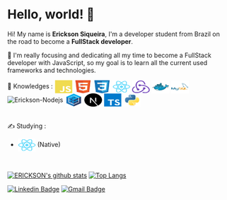 # Hello, world! 👋
Hi! My name is **Erickson Siqueira**, I'm a developer student from Brazil on the road to become a **FullStack developer**. 

🥅 I'm really focusing and dedicating all my time to become a FullStack developer with JavaScript, so my goal is to learn all the current used frameworks and technologies.

<div>
  <span>🧠 Knowledges :</span>
    <img align="center" alt="Erickson-Js" height="30" width="40" src="https://raw.githubusercontent.com/devicons/devicon/master/icons/javascript/javascript-plain.svg">
    <img align="center" alt="Erickson-HTML" height="30" width="40" src="https://raw.githubusercontent.com/devicons/devicon/master/icons/html5/html5-original.svg">
    <img align="center" alt="Erickson-CSS" height="30" width="40" src="https://raw.githubusercontent.com/devicons/devicon/master/icons/css3/css3-original.svg">
    <img align="center" alt="Erickson-React" height="30" width="40" src="https://raw.githubusercontent.com/devicons/devicon/master/icons/react/react-original.svg">
    <img align="center" alt="Erickson-Redux" height="30" width="40" src="https://raw.githubusercontent.com/devicons/devicon/master/icons/redux/redux-original.svg">
    <img align="center" alt="Erickson-Docker" height="30" width="40" src="https://raw.githubusercontent.com/devicons/devicon/master/icons/docker/docker-original.svg">
    <img align="center" alt="Erickson-Mysql" height="30" width="40" src="https://raw.githubusercontent.com/devicons/devicon/master/icons/mysql/mysql-original-wordmark.svg">
    <img align="center" alt="Erickson-Nodejs" height="30" width="40" src="https://cdn.jsdelivr.net/gh/devicons/devicon/icons/nodejs/nodejs-original.svg">
   <img align="center" alt="Erickson-sequelize" height="30" width="40" src="https://raw.githubusercontent.com/devicons/devicon/master/icons/sequelize/sequelize-original.svg">
   <img align="center" alt="Erickson-Next" height="30" width="40" src="https://raw.githubusercontent.com/devicons/devicon/master/icons/nextjs/nextjs-original.svg">
   <img align="center" alt="Erickson-Ts" height="30" width="40" src="https://raw.githubusercontent.com/devicons/devicon/master/icons/typescript/typescript-plain.svg">
   <img align="center" alt="Erickson-Python" height="30" width="40" src="https://raw.githubusercontent.com/devicons/devicon/master/icons/python/python-original.svg">
</div>
<br/>
<br/>

<div>
  <span>✍️ Studying :</span>
  
   - <img align="center" alt="Erickson-React" height="30" width="40" src="https://raw.githubusercontent.com/devicons/devicon/master/icons/react/react-original.svg"> (Native)
</div>
<br/>



[![ERICKSON's github stats](https://github-readme-stats.vercel.app/api?username=EricksonSiqueira&show_icons=true&theme=radical&bg_color=30,0d0d0d,191919&title_color=fff&text_color=fff&icon_color=79ff97)](https://github.com/EricksonSiqueira/github-readme-stats)
[![Top Langs](https://github-readme-stats.vercel.app/api/top-langs/?username=EricksonSiqueira&layout=compact&theme=radical&bg_color=30,0d0d0d,191919&title_color=fff&text_color=fff&icon_color=79ff97)](https://github.com/EricksonSiqueira/github-readme-stats)

[![Linkedin Badge](https://img.shields.io/badge/-LinkedIn-blue?style=flat-square&logo=Linkedin&logoColor=white&link=https://www.linkedin.com/in/erickson-siqueira-6398a2208/)](https://www.linkedin.com/in/erickson-siqueira-6398a2208/) [![Gmail Badge](https://img.shields.io/badge/-Gmail-c14438?style=flat-square&logo=Gmail&logoColor=white&link=ericksonsiqueirasilva@gmail.com)](ericksonsiqueirasilva@gmail.com)
